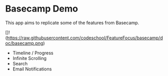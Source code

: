 # Basecamp Demo

This app aims to replicate some of the features from Basecamp.

[]!(https://raw.githubusercontent.com/codeschool/FeatureFocus/basecamp/doc/basecamp.png)

* Timeline / Progress
* Infinite Scrolling
* Search
* Email Notifications

